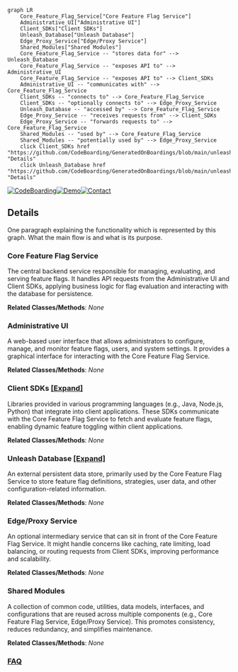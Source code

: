 ```mermaid
graph LR
    Core_Feature_Flag_Service["Core Feature Flag Service"]
    Administrative_UI["Administrative UI"]
    Client_SDKs["Client SDKs"]
    Unleash_Database["Unleash Database"]
    Edge_Proxy_Service["Edge/Proxy Service"]
    Shared_Modules["Shared Modules"]
    Core_Feature_Flag_Service -- "stores data for" --> Unleash_Database
    Core_Feature_Flag_Service -- "exposes API to" --> Administrative_UI
    Core_Feature_Flag_Service -- "exposes API to" --> Client_SDKs
    Administrative_UI -- "communicates with" --> Core_Feature_Flag_Service
    Client_SDKs -- "connects to" --> Core_Feature_Flag_Service
    Client_SDKs -- "optionally connects to" --> Edge_Proxy_Service
    Unleash_Database -- "accessed by" --> Core_Feature_Flag_Service
    Edge_Proxy_Service -- "receives requests from" --> Client_SDKs
    Edge_Proxy_Service -- "forwards requests to" --> Core_Feature_Flag_Service
    Shared_Modules -- "used by" --> Core_Feature_Flag_Service
    Shared_Modules -- "potentially used by" --> Edge_Proxy_Service
    click Client_SDKs href "https://github.com/CodeBoarding/GeneratedOnBoardings/blob/main/unleash/Client_SDKs.md" "Details"
    click Unleash_Database href "https://github.com/CodeBoarding/GeneratedOnBoardings/blob/main/unleash/Unleash_Database.md" "Details"
```

[![CodeBoarding](https://img.shields.io/badge/Generated%20by-CodeBoarding-9cf?style=flat-square)](https://github.com/CodeBoarding/GeneratedOnBoardings)[![Demo](https://img.shields.io/badge/Try%20our-Demo-blue?style=flat-square)](https://www.codeboarding.org/demo)[![Contact](https://img.shields.io/badge/Contact%20us%20-%20contact@codeboarding.org-lightgrey?style=flat-square)](mailto:contact@codeboarding.org)

## Details

One paragraph explaining the functionality which is represented by this graph. What the main flow is and what is its purpose.

### Core Feature Flag Service
The central backend service responsible for managing, evaluating, and serving feature flags. It handles API requests from the Administrative UI and Client SDKs, applying business logic for flag evaluation and interacting with the database for persistence.


**Related Classes/Methods**: _None_

### Administrative UI
A web-based user interface that allows administrators to configure, manage, and monitor feature flags, users, and system settings. It provides a graphical interface for interacting with the Core Feature Flag Service.


**Related Classes/Methods**: _None_

### Client SDKs [[Expand]](./Client_SDKs.md)
Libraries provided in various programming languages (e.g., Java, Node.js, Python) that integrate into client applications. These SDKs communicate with the Core Feature Flag Service to fetch and evaluate feature flags, enabling dynamic feature toggling within client applications.


**Related Classes/Methods**: _None_

### Unleash Database [[Expand]](./Unleash_Database.md)
An external persistent data store, primarily used by the Core Feature Flag Service to store feature flag definitions, strategies, user data, and other configuration-related information.


**Related Classes/Methods**: _None_

### Edge/Proxy Service
An optional intermediary service that can sit in front of the Core Feature Flag Service. It might handle concerns like caching, rate limiting, load balancing, or routing requests from Client SDKs, improving performance and scalability.


**Related Classes/Methods**: _None_

### Shared Modules
A collection of common code, utilities, data models, interfaces, and configurations that are reused across multiple components (e.g., Core Feature Flag Service, Edge/Proxy Service). This promotes consistency, reduces redundancy, and simplifies maintenance.


**Related Classes/Methods**: _None_



### [FAQ](https://github.com/CodeBoarding/GeneratedOnBoardings/tree/main?tab=readme-ov-file#faq)